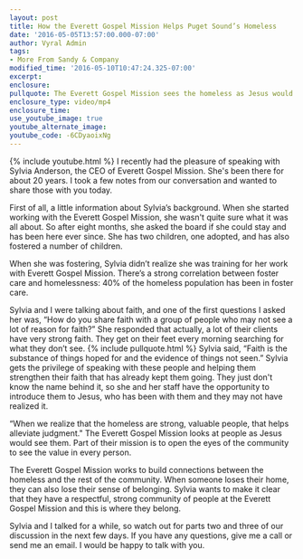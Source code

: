 ```yaml
---
layout: post
title: How the Everett Gospel Mission Helps Puget Sound’s Homeless
date: '2016-05-05T13:57:00.000-07:00'
author: Vyral Admin
tags:
- More From Sandy & Company 
modified_time: '2016-05-10T10:47:24.325-07:00'
excerpt:
enclosure:
pullquote: The Everett Gospel Mission sees the homeless as Jesus would.
enclosure_type: video/mp4
enclosure_time:
use_youtube_image: true
youtube_alternate_image:
youtube_code: -6CDyaoixNg
---
```

{% include youtube.html %}
I recently had the pleasure of speaking with Sylvia Anderson, the CEO of Everett Gospel Mission. She's been there for about 20 years. I took a few notes from our conversation and wanted to share those with you today.

First of all, a little information about Sylvia’s background. When she started working with the Everett Gospel Mission, she wasn't quite sure what it was all about. So after eight months, she asked the board if she could stay and has been here ever since. She has two children, one adopted, and has also fostered a number of children.

When she was fostering, Sylvia didn’t realize she was training for her work with Everett Gospel Mission. There’s a strong correlation between foster care and homelessness: 40% of the homeless population has been in foster care.

Sylvia and I were talking about faith, and one of the first questions I asked her was, “How do you share faith with a group of people who may not see a lot of reason for faith?” She responded that actually, a lot of their clients have very strong faith. They get on their feet every morning searching for what they don’t see.
{% include pullquote.html %}
Sylvia said, “Faith is the substance of things hoped for and the evidence of things not seen.” Sylvia gets the privilege of speaking with these people and helping them strengthen their faith that has already kept them going. They just don't know the name behind it, so she and her staff have the opportunity to introduce them to Jesus, who has been with them and they may not have realized it.

“When we realize that the homeless are strong, valuable people, that helps alleviate judgment."  The Everett Gospel Mission looks at people as Jesus would see them. Part of their mission is to open the eyes of the community to see the value in every person.

The Everett Gospel Mission works to build connections between the homeless and the rest of the community. When someone loses their home, they can also lose their sense of belonging. Sylvia wants to make it clear that they have a respectful, strong community of people at the Everett Gospel Mission and this is where they belong.

Sylvia and I talked for a while, so watch out for parts two and three of our discussion in the next few days. If you have any questions, give me a call or send me an email. I would be happy to talk with you.

